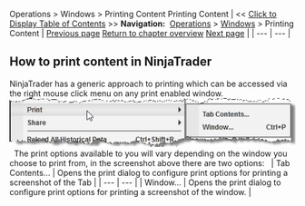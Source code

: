 ﻿
Operations \> Windows \> Printing Content
Printing Content
| \<\< [Click to Display Table of Contents](printing_content.md) \>\> **Navigation:**     [Operations](operations.md) \> [Windows](window_tabs.md) \> Printing Content | [Previous page](sharing_content.md) [Return to chapter overview](window_tabs.md) [Next page](using_color_pickers.md) |
| --- | --- |
## How to print content in NinjaTrader
NinjaTrader has a generic approach to printing which can be accessed via the right mouse click menu on any print enabled window. 
 
![Windows_Printing_Contextmenu](windows_printing_contextmenu.png)
 
The print options available to you will vary depending on the window you choose to print from, in the screenshot above there are two options:
 
| Tab Contents... | Opens the print dialog to configure print options for printing a screenshot of the Tab |
| --- | --- |
| Window... | Opens the print dialog to configure print options for printing a screenshot of the window. |
